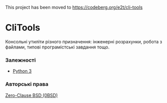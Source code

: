 This project has been moved to https://codeberg.org/e2t/cli-tools

# CliTools
Консольні утиліти різного призначення: інженерні розрахунки, робота з файлами, типові програмістські завдання тощо.

### Залежності
- [Python 3](https://www.python.org/downloads/)

### Авторські права
[Zero-Clause BSD (0BSD)](https://opensource.org/licenses/0BSD)
